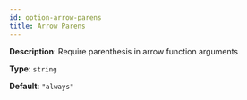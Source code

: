 ```yaml
---
id: option-arrow-parens
title: Arrow Parens
---
```

**Description**: Require parenthesis in arrow function arguments

**Type**: `string`

**Default**: `"always"`
